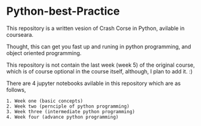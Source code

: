 # Python-best-Practice

This repository is a written vesion of Crash Corse in Python, avilable in courseara. 

Thought, this can get you fast up and runing in python programming, and object oriented programming. 

This repository is not contain the last week (week 5) of the original course, which is of course optional in the course itself, although, I plan to add it. :)


There are 4 jupyter notebooks avilable in this repository which are as follows, 

    1. Week one (basic concepts)
    2. Week two (pernciple of python programming)
    3. Week three (intermediate python programming)
    4. Week four (advance python programming)
